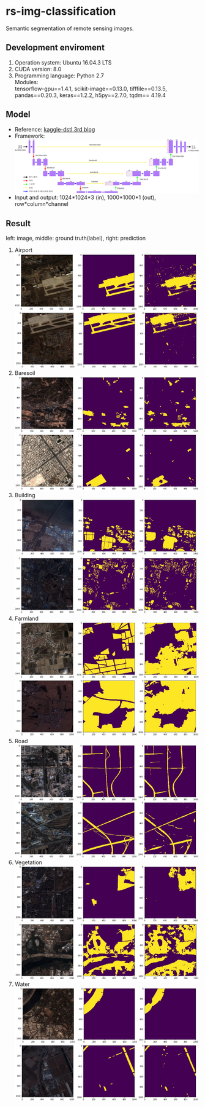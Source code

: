 # rs-img-classification
Semantic segmentation of remote sensing images.</br>

## Development enviroment
1. Operation system: Ubuntu 16.04.3 LTS</br>
2. CUDA version: 8.0</br>
3. Programming language: Python 2.7</br>
   Modules: </br>
   tensorflow-gpu==1.4.1, scikit-image==0.13.0, tifffile==0.13.5,</br>
   pandas==0.20.3, keras==1.2.2, h5py==2.7.0, tqdm== 4.19.4</br>
   
## Model
- Reference: [kaggle-dstl 3rd blog](http://blog.kaggle.com/2017/05/09/dstl-satellite-imagery-competition-3rd-place-winners-interview-vladimir-sergey/)</br>
- Framework:</br>
![Model structure](screenshots/model.jpg)</br>
- Input and output: 1024\*1024\*3 (in), 1000\*1000\*1 (out), row\*column\*channel

## Result
left: image, middle: ground truth(label), right: prediction</br>
1. Airport
![airport238](screenshots/airport238.JPG)</br>
![airport238](screenshots/airport352.JPG)</br>
2. Baresoil
![baresoil542](screenshots/baresoil542.JPG)</br>
![baresoil7181](screenshots/baresoil7181.JPG)</br>
3. Building
![building1675](screenshots/build1675.JPG)</br>
![building6634](screenshots/build6634.JPG)</br>
4. Farmland
![farmland2833](screenshots/farmland2833.JPG)</br>
![farmland4662](screenshots/farmland4662.JPG)</br>
5. Road
![road1003](screenshots/road1003.JPG)</br>
![road4298](screenshots/road4298.JPG)</br>
6. Vegetation
![vegetation3882](screenshots/vegetation3882.JPG)</br>
![vegetation4799](screenshots/vegetation4799.JPG)</br>
7. Water
![water4627](screenshots/water4627.JPG)</br>
![water5375](screenshots/water5375.JPG)</br>
